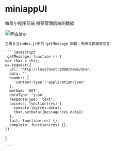 # miniappUI
微信小程序前端
接受管理后端的数据    

![界面展示](https://s1.ax1x.com/2020/03/23/8Hr5M8.png)

    
    主要关注index.js中的`getMessage`函数：用来与数据库交互
    
    ``` javascript
     getMessage: function () {
    var that = this;
    wx.request({
      url: 'http://localhost:8080/news/one',
      data: '',
      header: {
        'content-type':'application/json'
      },
      method: 'GET',
      dataType: 'json',
      responseType: 'text',
      success: function(res) {
        console.log(res.data);
        that.setData({message:res.data})
      },
      fail: function(res) {},
      complete: function(res) {},
    })
  }
    
    ```
